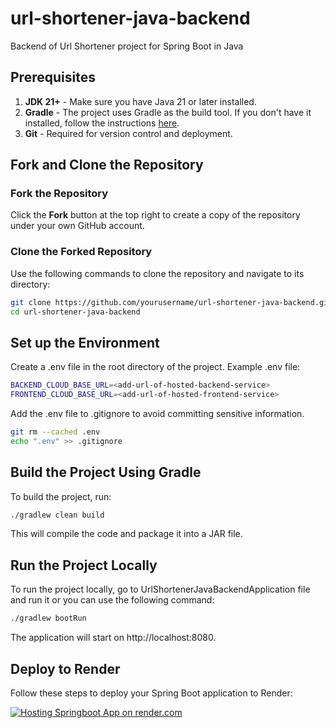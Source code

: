 # url-shortener-java-backend
Backend of Url Shortener project for Spring Boot in Java

## Prerequisites

1. **JDK 21+** - Make sure you have Java 21 or later installed.
2. **Gradle** - The project uses Gradle as the build tool. If you don't have it installed, follow the instructions [here](https://gradle.org/install/).
3. **Git** - Required for version control and deployment.

## Fork and Clone the Repository

### Fork the Repository
Click the <b>Fork</b> button at the top right to create a copy of the repository under your own GitHub account.

### Clone the Forked Repository
Use the following commands to clone the repository and navigate to its directory:

```bash
git clone https://github.com/yourusername/url-shortener-java-backend.git
cd url-shortener-java-backend
```

## Set up the Environment
Create a .env file in the root directory of the project.
Example .env file:

```bash
BACKEND_CLOUD_BASE_URL=<add-url-of-hosted-backend-service>
FRONTEND_CLOUD_BASE_URL=<add-url-of-hosted-frontend-service>
```

Add the .env file to .gitignore to avoid committing sensitive information.

```bash
git rm --cached .env
echo ".env" >> .gitignore
```

## Build the Project Using Gradle

To build the project, run:

```bash
./gradlew clean build
```
This will compile the code and package it into a JAR file.

## Run the Project Locally
To run the project locally, go to UrlShortenerJavaBackendApplication file and run it or you can use the following command:

```bash
./gradlew bootRun
```
The application will start on http://localhost:8080.

## Deploy to Render
Follow these steps to deploy your Spring Boot application to Render:

[![Hosting Springboot App on render.com](https://img.youtube.com/vi/p3AIecyvok4/0.jpg)](https://www.youtube.com/watch?v=p3AIecyvok4)